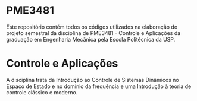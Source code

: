 # PME3481
Este repositório contém todos os códigos utilizados na elaboração do projeto semestral da disciplina de PME3481 - Controle e Aplicações da graduação em Engenharia Mecânica pela Escola Politécnica da USP.

# Controle e Aplicações
A disciplina trata da Introdução ao Controle de Sistemas Dinâmicos no Espaço de Estado e no domínio da frequência e uma Introdução à teoria de controle clássico e moderno.
